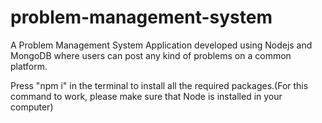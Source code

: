 # problem-management-system
A Problem Management System Application developed using Nodejs and MongoDB where users can post any kind of problems on a common platform.


Press "npm i" in the terminal to install all the required packages.(For this command to work, please make sure that Node is installed in your computer)
